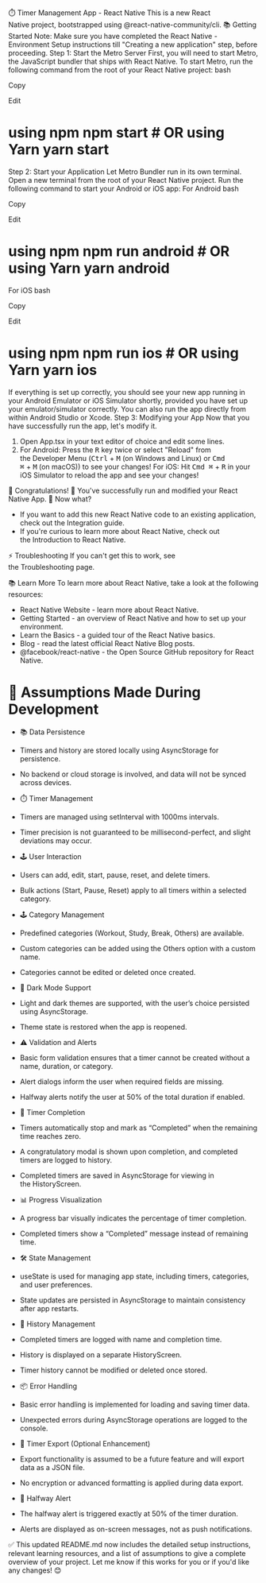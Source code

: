 ⏱️ Timer Management App - React Native
This is a new React Native project, bootstrapped using @react-native-community/cli.
📚 Getting Started
Note: Make sure you have completed the React Native - Environment Setup instructions till "Creating a new application" step, before proceeding.
Step 1: Start the Metro Server
First, you will need to start Metro, the JavaScript bundler that ships with React Native.
To start Metro, run the following command from the root of your React Native project:
bash

Copy

Edit
# using npm npm start # OR using Yarn yarn start
Step 2: Start your Application
Let Metro Bundler run in its own terminal. Open a new terminal from the root of your React Native project. Run the following command to start your Android or iOS app:
For Android
bash

Copy

Edit
# using npm npm run android # OR using Yarn yarn android
For iOS
bash

Copy

Edit
# using npm npm run ios # OR using Yarn yarn ios
If everything is set up correctly, you should see your new app running in your Android Emulator or iOS Simulator shortly, provided you have set up your emulator/simulator correctly.
You can also run the app directly from within Android Studio or Xcode.
Step 3: Modifying your App
Now that you have successfully run the app, let's modify it.
1. Open App.tsx in your text editor of choice and edit some lines.
2. For Android: Press the <kbd>R</kbd> key twice or select "Reload" from the Developer Menu (<kbd>Ctrl</kbd> + <kbd>M</kbd> (on Windows and Linux) or <kbd>Cmd ⌘</kbd> + <kbd>M</kbd> (on macOS)) to see your changes! For iOS: Hit <kbd>Cmd ⌘</kbd> + <kbd>R</kbd> in your iOS Simulator to reload the app and see your changes!

🎉 Congratulations! :tada:
You've successfully run and modified your React Native App. :partying_face:
Now what?
* If you want to add this new React Native code to an existing application, check out the Integration guide.
* If you're curious to learn more about React Native, check out the Introduction to React Native.

⚡ Troubleshooting
If you can't get this to work, see the Troubleshooting page.

📚 Learn More
To learn more about React Native, take a look at the following resources:
* React Native Website - learn more about React Native.
* Getting Started - an overview of React Native and how to set up your environment.
* Learn the Basics - a guided tour of the React Native basics.
* Blog - read the latest official React Native Blog posts.
* @facebook/react-native - the Open Source GitHub repository for React Native.

# 📄 Assumptions Made During Development
* 📚 Data Persistence
* Timers and history are stored locally using AsyncStorage for persistence.
* No backend or cloud storage is involved, and data will not be synced across devices.
  
* ⏱️ Timer Management
* Timers are managed using setInterval with 1000ms intervals.
* Timer precision is not guaranteed to be millisecond-perfect, and slight deviations may occur.
  
* 🕹️ User Interaction
* Users can add, edit, start, pause, reset, and delete timers.
* Bulk actions (Start, Pause, Reset) apply to all timers within a selected category.
  
* 🕹️ Category Management
* Predefined categories (Workout, Study, Break, Others) are available.
* Custom categories can be added using the Others option with a custom name.
* Categories cannot be edited or deleted once created.
  
* 🎨 Dark Mode Support
* Light and dark themes are supported, with the user’s choice persisted using AsyncStorage.
* Theme state is restored when the app is reopened.
  
* ⚠️ Validation and Alerts
* Basic form validation ensures that a timer cannot be created without a name, duration, or category.
* Alert dialogs inform the user when required fields are missing.
* Halfway alerts notify the user at 50% of the total duration if enabled.
  
* 🎉 Timer Completion
* Timers automatically stop and mark as “Completed” when the remaining time reaches zero.
* A congratulatory modal is shown upon completion, and completed timers are logged to history.
* Completed timers are saved in AsyncStorage for viewing in the HistoryScreen.
  
* 📊 Progress Visualization
* A progress bar visually indicates the percentage of timer completion.
* Completed timers show a “Completed” message instead of remaining time.
  
* 🛠️ State Management
* useState is used for managing app state, including timers, categories, and user preferences.
* State updates are persisted in AsyncStorage to maintain consistency after app restarts.
  
* 📑 History Management
* Completed timers are logged with name and completion time.
* History is displayed on a separate HistoryScreen.
* Timer history cannot be modified or deleted once stored.
  
* 📦 Error Handling
* Basic error handling is implemented for loading and saving timer data.
* Unexpected errors during AsyncStorage operations are logged to the console.
  
* 📝 Timer Export (Optional Enhancement)
* Export functionality is assumed to be a future feature and will export data as a JSON file.
* No encryption or advanced formatting is applied during data export.
  
* 🔔 Halfway Alert
* The halfway alert is triggered exactly at 50% of the timer duration.
* Alerts are displayed as on-screen messages, not as push notifications.

✅ This updated README.md now includes the detailed setup instructions, relevant learning resources, and a list of assumptions to give a complete overview of your project. Let me know if this works for you or if you'd like any changes! 😊



